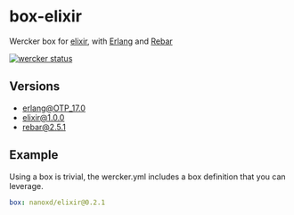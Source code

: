 box-elixir
==========

Wercker box for [elixir](https://github.com/elixir-lang), with [Erlang](www.erlang.org) and [Rebar](https://github.com/rebar/rebar)

[![wercker status](https://app.wercker.com/status/1068824e1f4ccb8336c9664b32a731f5/m "wercker status")](https://app.wercker.com/project/bykey/1068824e1f4ccb8336c9664b32a731f5)

## Versions

* erlang@OTP_17.0
* elixir@1.0.0
* rebar@2.5.1

## Example

Using a box is trivial, the wercker.yml includes a box definition that you can leverage.

```yaml
box: nanoxd/elixir@0.2.1
```

